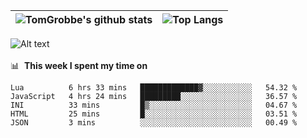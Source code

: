 |![TomGrobbe's github stats](https://github-readme-stats.vercel.app/api?username=egerdnc&count_private=true&show_icons=true&theme=dracula&disable_animations=true&include_all_commits=true)|![Top Langs](https://github-readme-stats.vercel.app/api/top-langs/?username=egerdnc&theme=dracula&langs_count=10&layout=compact)|
|:-:|:-:|

![Alt text](https://spotify-recently-played-readme.vercel.app/api?user=i4a9i8pn8x8vvskq8v52yhckr)
<br>
<br>
📊 &nbsp;**This week I spent my time on**
<!--START_SECTION:waka-->
```text
Lua          6 hrs 33 mins   █████████████▓░░░░░░░░░░░   54.32 % 
JavaScript   4 hrs 24 mins   █████████░░░░░░░░░░░░░░░░   36.57 % 
INI          33 mins         █▒░░░░░░░░░░░░░░░░░░░░░░░   04.67 % 
HTML         25 mins         █░░░░░░░░░░░░░░░░░░░░░░░░   03.51 % 
JSON         3 mins          ░░░░░░░░░░░░░░░░░░░░░░░░░   00.49 % 
```
<!--END_SECTION:waka-->
